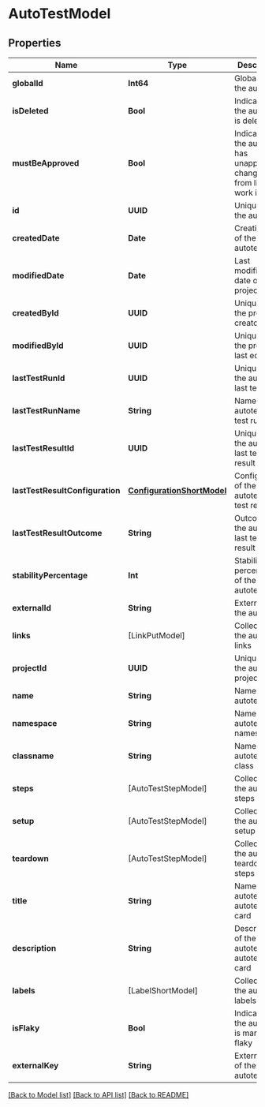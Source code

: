 # AutoTestModel

## Properties
Name | Type | Description | Notes
------------ | ------------- | ------------- | -------------
**globalId** | **Int64** | Global ID of the autotest | 
**isDeleted** | **Bool** | Indicates if the autotest is deleted | 
**mustBeApproved** | **Bool** | Indicates if the autotest has unapproved changes from linked work items | 
**id** | **UUID** | Unique ID of the autotest | 
**createdDate** | **Date** | Creation date of the autotest | 
**modifiedDate** | **Date** | Last modification date of the project | [optional] 
**createdById** | **UUID** | Unique ID of the project creator | 
**modifiedById** | **UUID** | Unique ID of the project last editor | [optional] 
**lastTestRunId** | **UUID** | Unique ID of the autotest last test run | [optional] 
**lastTestRunName** | **String** | Name of the autotest last test run | [optional] 
**lastTestResultId** | **UUID** | Unique ID of the autotest last test result | [optional] 
**lastTestResultConfiguration** | [**ConfigurationShortModel**](ConfigurationShortModel.md) | Configuration of the autotest last test result | [optional] 
**lastTestResultOutcome** | **String** | Outcome of the autotest last test result | [optional] 
**stabilityPercentage** | **Int** | Stability percentage of the autotest | [optional] 
**externalId** | **String** | External ID of the autotest | 
**links** | [LinkPutModel] | Collection of the autotest links | [optional] 
**projectId** | **UUID** | Unique ID of the autotest project | 
**name** | **String** | Name of the autotest | 
**namespace** | **String** | Name of the autotest namespace | [optional] 
**classname** | **String** | Name of the autotest class | [optional] 
**steps** | [AutoTestStepModel] | Collection of the autotest steps | [optional] 
**setup** | [AutoTestStepModel] | Collection of the autotest setup steps | [optional] 
**teardown** | [AutoTestStepModel] | Collection of the autotest teardown steps | [optional] 
**title** | **String** | Name of the autotest in autotest&#39;s card | [optional] 
**description** | **String** | Description of the autotest in autotest&#39;s card | [optional] 
**labels** | [LabelShortModel] | Collection of the autotest labels | [optional] 
**isFlaky** | **Bool** | Indicates if the autotest is marked as flaky | [optional] 
**externalKey** | **String** | External key of the autotest | [optional] 

[[Back to Model list]](../README.md#documentation-for-models) [[Back to API list]](../README.md#documentation-for-api-endpoints) [[Back to README]](../README.md)


